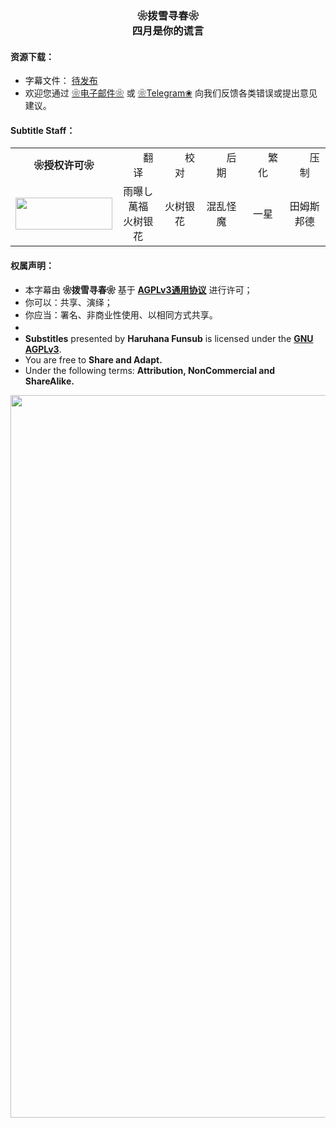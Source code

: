 <h3 align="center">❀拨雪寻春❀<br>四月是你的谎言</h3>

<h4>资源下载：</h4>
<ul>
    <li>字幕文件： <a href="https:" target="_blank">待发布</a></li>
    <li>欢迎您通过 <a href="haruhanasub@gmail.com" target="_blank">❀电子邮件❀</a> 或 <a href="https://t.me/Haruhana_Funsub" target="_blank">❀Telegram❀</a> 向我们反馈各类错误或提出意见建议。</li>
</ul>

<h4>Subtitle Staff：</h4>

<table align="center">
	<tbody align="center">
		<tr>
            <td><b>❀授权许可❀</b></td>
			<td>　　翻译　　</td>
			<td>　　校对　　</td>
			<td>　　后期　　</td>
			<td>　　繁化　　</td>
			<td>　　压制　　</td>
		</tr>
		<tr>
            <td><img src="https://www.gnu.org/graphics/agplv3-155x51.png" alt="" style="width:155px;height:51px"></td>
			<td>雨曝し<br>萬福<br>火树银花</td>
			<td>火树银花</td>
			<td>混乱怪魔</td>
			<td>一星</td>
			<td>田姆斯邦德</td>
		</tr>
	</tbody>
</table>

<h4>权属声明：</h4>
<ul>
	<li>本字幕由 <b>❀拨雪寻春❀</b> 基于 <a href="https://www.gnu.org/licenses/agpl-3.0.html" target="_blank"><b>AGPLv3通用协议</b></a> 进行许可；</li>
	<li>你可以：共享、演绎；</li>
	<li>你应当：署名、非商业性使用、以相同方式共享。</li>
	<li>　</li>
	<li><b>Substitles</b> presented by <b>Haruhana Funsub</b> is licensed under the <a href="https://www.gnu.org/licenses/agpl-3.0.html" target="_blank"><b>GNU AGPLv3</b></a>.</li>
	<li>You are free to <b>Share and Adapt.</b></li>
	<li>Under the following terms: <b>Attribution, NonCommercial and ShareAlike.</b></li>
</ul>

<p align = "center">
	<img src="https://www.z4a.net/images/2021/12/12/Shigatsu-wa-Kimi-no-Uso---Poster.webp" style="width:820px;height:1156px">
</p>
